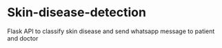 # Skin-disease-detection
Flask API to classify skin disease and send whatsapp message to patient and doctor
